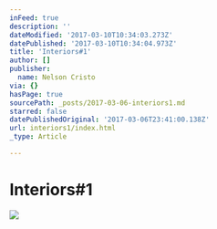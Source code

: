 ```yaml
---
inFeed: true
description: ''
dateModified: '2017-03-10T10:34:03.273Z'
datePublished: '2017-03-10T10:34:04.973Z'
title: 'Interiors#1'
author: []
publisher:
  name: Nelson Cristo
via: {}
hasPage: true
sourcePath: _posts/2017-03-06-interiors1.md
starred: false
datePublishedOriginal: '2017-03-06T23:41:00.138Z'
url: interiors1/index.html
_type: Article

---
```

# Interiors\#1
![](https://the-grid-user-content.s3-us-west-2.amazonaws.com/566a040e-19be-4676-b35d-917811886442.jpg)